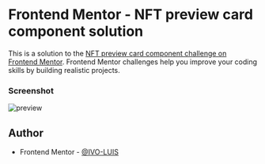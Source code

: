 # Frontend Mentor - NFT preview card component solution

This is a solution to the [NFT preview card component challenge on Frontend Mentor](https://www.frontendmentor.io/challenges/nft-preview-card-component-SbdUL_w0U). Frontend Mentor challenges help you improve your coding skills by building realistic projects. 

### Screenshot

![preview](https://user-images.githubusercontent.com/119756383/206292412-90776b27-53d3-4d9e-9dcd-da0be533f365.png)


## Author

- Frontend Mentor - [@IVO-LUIS](https://www.frontendmentor.io/profile/IVO-LUIS)
